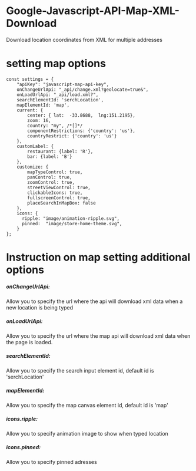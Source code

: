 # Google-Javascript-API-Map-XML-Download
Download location coordinates from XML for multiple addresses 


# setting map options
	const settings = {
		"apiKey": "javascript-map-api-key",
		onChangeUrlApi: "_api/change.xml?geolocate=true&",
		onLoadUrlApi: "_api/load.xml?",
		searchElementId: 'serchLocation',
		mapElementId: 'map',
		current: {
			center: { lat:  -33.8688,  lng:151.2195},
			zoom: 16, 
			country: "my", /*[]*/
			componentRestrictions: {'country': 'us'},
			countryRestrict: {'country': 'us'}
		},
		customLabel: {
			restaurant: {label: 'R'},
			bar: {label: 'B'}
		},
		customize: {
			mapTypeControl: true,
			panControl: true,
			zoomControl: true,
			streetViewControl: true,
			clickableIcons: true,
			fullscreenControl: true,
			placeSearchInMapBox: false
		},
		icons: {
		  ripple: "image/animation-ripple.svg",
		  pinned:  "image/store-home-theme.svg",
		}
	};

# Instruction on map setting additional options

##### onChangeUrlApi: 
Allow you to specify the url where the api will download xml data when a new location is being typed
##### onLoadUrlApi:
Allow you to specify the url where the map api will download xml data when the page is loaded.
##### searchElementId:
Allow you to specify the search input element id, default id is 'serchLocation'
##### mapElementId:
Allow you to specify the map canvas element id, default id is 'map'
##### icons.ripple:
Allow you to specify animation image to show when typed location
##### icons.pinned:
Allow you to specify pinned adresses

